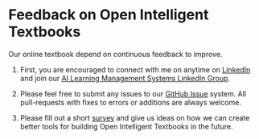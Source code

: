 # Feedback on Open Intelligent Textbooks

Our online textbook depend on continuous feedback to improve.

1. First, you are encouraged to connect with me on anytime on [LinkedIn](https://www.linkedin.com/in/danmccreary/)
and join our [AI Learning Management Systems LinkedIn Group](https://www.linkedin.com/groups/14503027/). 

2. Please feel free to submit any issues to our [GitHub Issue](https://github.com/dmccreary/mkdocs-for-intelligent-textbooks/issues) system.  All pull-requests with fixes to errors or additions are always welcome.

3. Please fill out a short [survey](https://forms.gle/iDKm39J5Bgvmxket8) and give us ideas on how we can create better tools for building Open Intelligent Textbooks in the future.

